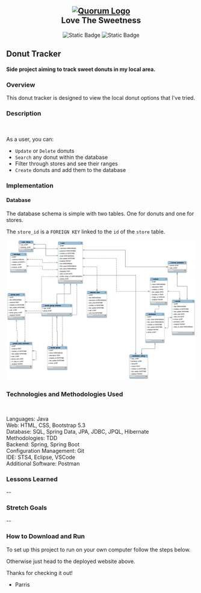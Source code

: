 <h2 align="center">
    <a href="#" target="blank_">
        <img height="100" alt="Quorum Logo" src=
        ""/>
    </a>
    <br>
    Love The Sweetness
</h2>

<div align="center">
    
![Static Badge](https://img.shields.io/badge/Donut-Java-green?link=http%3A%2F%2F52.86.229.80%3A8080%2FQuorum%2Flogin.do)
![Static Badge](https://img.shields.io/badge/Parris-Creator-orange?link=https%3A%2F%2Fgithub.com%2FParrisu)

</div>


## Donut Tracker

#### Side project aiming to track sweet donuts in my local area.

### Overview
This donut tracker is designed to view the local donut options that I've tried.

### Description
<br><br>
As a user, you can:
* `Update` or `Delete` donuts <br>
* `Search` any donut within the database <br>
* Filter through stores and see their ranges  <br>
* `Create` donuts and add them to the database <br>

### Implementation

#### Database
The database schema is simple with two tables. One for donuts and one for stores.

The `store_id` is a `FOREIGN KEY` linked to the `id` of the `store` table.

![image](https://github.com/Deonnaa/MidtermProject/blob/main/photos/EntityRelationshipDiagram.png)


### Technologies and Methodologies Used
<br>

Languages: Java <br>
Web: HTML, CSS, Bootstrap 5.3 <br>
Database: SQL, Spring Data, JPA, JDBC, JPQL, Hibernate <br>
Methodologies: TDD <br>
Backend: Spring, Spring Boot <br>
Configuration Management: Git <br>
IDE: STS4, Eclipse, VSCode <br>
Additional Software: Postman <br>

### Lessons Learned
--


### Stretch Goals
--


### How to Download and Run

To set up this project to run on your own computer follow the steps below.

Otherwise just head to the deployed website above.

Thanks for checking it out!
  - Parris

